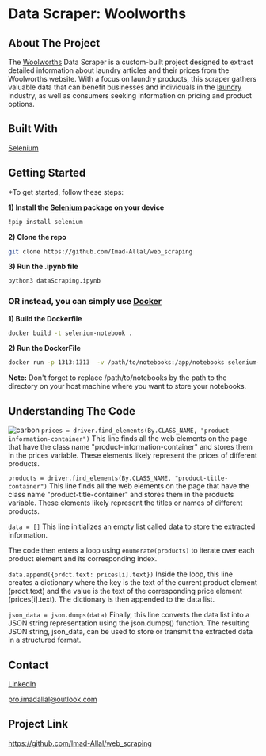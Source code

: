 # Data Scraper: Woolworths

## About The Project
The [Woolworths](https://www.woolworths.com.au/) Data Scraper is a custom-built project designed to extract detailed information about laundry articles and their prices from the Woolworths website. With a focus on laundry products, this scraper gathers valuable data that can benefit businesses and individuals in the [laundry](https://www.woolworths.com.au/shop/browse/cleaning/laundry) industry, as well as consumers seeking information on pricing and product options.

## Built With
[Selenium](https://www.selenium.dev/documentation/)

## Getting Started
*To get started, follow these steps:

**1) Install the [Selenium](https://www.selenium.dev/documentation/) package on your device**
```bash
!pip install selenium
```
**2) Clone the repo**
```bash
git clone https://github.com/Imad-Allal/web_scraping
```
**3) Run the .ipynb file**
```bash
python3 dataScraping.ipynb
```

### OR instead, you can simply use [Docker](https://www.docker.com/)
**1) Build the Dockerfile**
```bash
docker build -t selenium-notebook .
```
**2) Run the DockerFile**
```bash
docker run -p 1313:1313	 -v /path/to/notebooks:/app/notebooks selenium-notebook
```
**Note:** Don't forget to replace /path/to/notebooks by the path to the directory on your host machine where you want to store your notebooks. 

## Understanding The Code
![carbon](https://github.com/Imad-Allal/web_scraping/assets/80546947/18ca4b21-07d6-468f-9e71-6a0fbd55c8bb)
``prices = driver.find_elements(By.CLASS_NAME, "product-information-container")``
This line finds all the web elements on the page that have the class name "product-information-container" and stores them in the prices variable. These elements likely represent the prices of different products.

``products = driver.find_elements(By.CLASS_NAME, "product-title-container")``
This line finds all the web elements on the page that have the class name "product-title-container" and stores them in the products variable. These elements likely represent the titles or names of different products.

``data = []``
This line initializes an empty list called data to store the extracted information.

The code then enters a loop using ``enumerate(products)`` to iterate over each product element and its corresponding index.

``data.append({prdct.text: prices[i].text})``
Inside the loop, this line creates a dictionary where the key is the text of the current product element (prdct.text) and the value is the text of the corresponding price element (prices[i].text). The dictionary is then appended to the data list.

``json_data = json.dumps(data)``
Finally, this line converts the data list into a JSON string representation using the json.dumps() function. The resulting JSON string, json_data, can be used to store or transmit the extracted data in a structured format.

## Contact
[LinkedIn](https://www.linkedin.com/in/imad-allal-106653204/)

[pro.imadallal@outlook.com](mailto:pro.imadallal.com)

## Project Link
https://github.com/Imad-Allal/web_scraping


